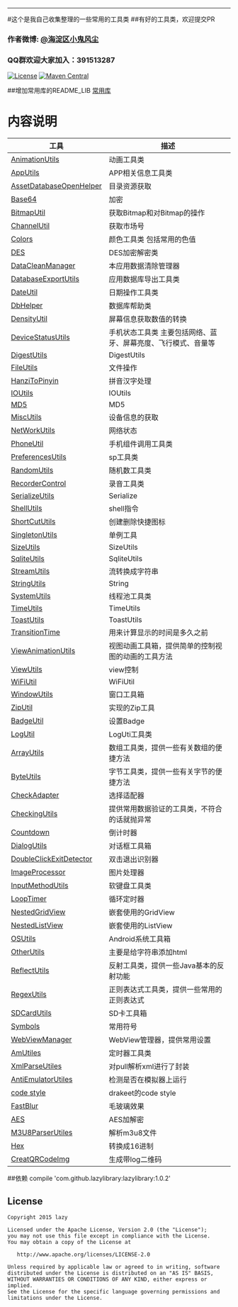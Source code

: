 
-------------
#这个是我自己收集整理的一些常用的工具类
##有好的工具类，欢迎提交PR
### 作者微博: [@海淀区小鬼风尘](http://weibo.com/2675061813/profile?topnav=1&wvr=6)
###  QQ群欢迎大家加入：391513287


[![License](https://img.shields.io/badge/license-Apache%202-green.svg)](https://www.apache.org/licenses/LICENSE-2.0)
[![Maven Central](https://img.shields.io/bintray/v/gcssloop/maven/sutil.svg)](https://bintray.com/gcssloop/maven/sutil/view)

##增加常用库的README_LIB
[常用库](https://github.com/l123456789jy/Lazy/blob/master/USER_LIB_README.md)

# 内容说明
 工具 | 描述
 ---  | ---
 [AnimationUtils](https://github.com/l123456789jy/Lazy/blob/master/lazylibrary/src/main/java/com/github/lazylibrary/util/AnimationUtils.java)| 动画工具类
 [AppUtils](https://github.com/l123456789jy/Lazy/blob/master/lazylibrary/src/main/java/com/github/lazylibrary/util/AppUtils.java)| APP相关信息工具类
 [AssetDatabaseOpenHelper](https://github.com/l123456789jy/Lazy/blob/master/lazylibrary/src/main/java/com/github/lazylibrary/util/AssetDatabaseOpenHelper.java)| 目录资源获取
 [Base64](https://github.com/l123456789jy/Lazy/blob/master/lazylibrary/src/main/java/com/github/lazylibrary/util/Base64.java)| 加密
 [BitmapUtil](https://github.com/l123456789jy/Lazy/blob/master/lazylibrary/src/main/java/com/github/lazylibrary/util/BitmapUtil.java)| 获取Bitmap和对Bitmap的操作
  [ChannelUtil](https://github.com/l123456789jy/Lazy/blob/master/lazylibrary/src/main/java/com/github/lazylibrary/util/ChannelUtil.java)| 获取市场号
  [Colors](https://github.com/l123456789jy/Lazy/blob/master/lazylibrary/src/main/java/com/github/lazylibrary/util/Colors.java)| 颜色工具类 包括常用的色值
  [DES](https://github.com/l123456789jy/Lazy/blob/master/lazylibrary/src/main/java/com/github/lazylibrary/util/DES.java)| DES加密解密类
  [DataCleanManager](https://github.com/l123456789jy/Lazy/blob/master/lazylibrary/src/main/java/com/github/lazylibrary/util/DataCleanManager.java)| 本应用数据清除管理器
  [DatabaseExportUtils](https://github.com/l123456789jy/Lazy/blob/master/lazylibrary/src/main/java/com/github/lazylibrary/util/DatabaseExportUtils.java)| 应用数据库导出工具类
  [DateUtil](https://github.com/l123456789jy/Lazy/blob/master/lazylibrary/src/main/java/com/github/lazylibrary/util/DateUtil.java)| 日期操作工具类
  [DbHelper](https://github.com/l123456789jy/Lazy/blob/master/lazylibrary/src/main/java/com/github/lazylibrary/util/DbHelper.java)| 数据库帮助类
  [DensityUtil](https://github.com/l123456789jy/Lazy/blob/master/lazylibrary/src/main/java/com/github/lazylibrary/util/DensityUtil.java)| 屏幕信息获取数值的转换
  [DeviceStatusUtils](https://github.com/l123456789jy/Lazy/blob/master/lazylibrary/src/main/java/com/github/lazylibrary/util/DeviceStatusUtils.java)| 手机状态工具类 主要包括网络、蓝牙、屏幕亮度、飞行模式、音量等
  [DigestUtils](https://github.com/l123456789jy/Lazy/blob/master/lazylibrary/src/main/java/com/github/lazylibrary/util/DigestUtils.java)| DigestUtils
  [FileUtils](https://github.com/l123456789jy/Lazy/blob/master/lazylibrary/src/main/java/com/github/lazylibrary/util/FileUtils.java)| 文件操作
  [HanziToPinyin](https://github.com/l123456789jy/Lazy/blob/master/lazylibrary/src/main/java/com/github/lazylibrary/util/HanziToPinyin.java)| 拼音汉字处理
  [IOUtils](https://github.com/l123456789jy/Lazy/blob/master/lazylibrary/src/main/java/com/github/lazylibrary/util/IOUtils.java)| IOUtils
  [MD5](https://github.com/l123456789jy/Lazy/blob/master/lazylibrary/src/main/java/com/github/lazylibrary/util/MD5.java)| MD5
  [MiscUtils](https://github.com/l123456789jy/Lazy/blob/master/lazylibrary/src/main/java/com/github/lazylibrary/util/MiscUtils.java)| 设备信息的获取
  [NetWorkUtils](https://github.com/l123456789jy/Lazy/blob/master/lazylibrary/src/main/java/com/github/lazylibrary/util/NetWorkUtils.java)| 网络状态
  [PhoneUtil](https://github.com/l123456789jy/Lazy/blob/master/lazylibrary/src/main/java/com/github/lazylibrary/util/PhoneUtil.java)| 手机组件调用工具类
  [PreferencesUtils](https://github.com/l123456789jy/Lazy/blob/master/lazylibrary/src/main/java/com/github/lazylibrary/util/PreferencesUtils.java)| sp工具类
  [RandomUtils](https://github.com/l123456789jy/Lazy/blob/master/lazylibrary/src/main/java/com/github/lazylibrary/util/RandomUtils.java)| 随机数工具类
  [RecorderControl](https://github.com/l123456789jy/Lazy/blob/master/lazylibrary/src/main/java/com/github/lazylibrary/util/RecorderControl.java)| 录音工具类
  [SerializeUtils](https://github.com/l123456789jy/Lazy/blob/master/lazylibrary/src/main/java/com/github/lazylibrary/util/SerializeUtils.java)| Serialize
  [ShellUtils](https://github.com/l123456789jy/Lazy/blob/master/lazylibrary/src/main/java/com/github/lazylibrary/util/ShellUtils.java)| shell指令
  [ShortCutUtils](https://github.com/l123456789jy/Lazy/blob/master/lazylibrary/src/main/java/com/github/lazylibrary/util/ShortCutUtils.java)| 创建删除快捷图标
 [SingletonUtils](https://github.com/l123456789jy/Lazy/blob/master/lazylibrary/src/main/java/com/github/lazylibrary/util/SingletonUtils.java)| 单例工具
 [SizeUtils](https://github.com/l123456789jy/Lazy/blob/master/lazylibrary/src/main/java/com/github/lazylibrary/util/SizeUtils.java)| SizeUtils
 [SqliteUtils](https://github.com/l123456789jy/Lazy/blob/master/lazylibrary/src/main/java/com/github/lazylibrary/util/SqliteUtils.java)| SqliteUtils
 [StreamUtils](https://github.com/l123456789jy/Lazy/blob/master/lazylibrary/src/main/java/com/github/lazylibrary/util/StreamUtils.java)| 流转换成字符串
 [StringUtils](https://github.com/l123456789jy/Lazy/blob/master/lazylibrary/src/main/java/com/github/lazylibrary/util/StringUtils.java)| String
 [SystemUtils](https://github.com/l123456789jy/Lazy/blob/master/lazylibrary/src/main/java/com/github/lazylibrary/util/SystemUtils.java)| 线程池工具类
 [TimeUtils](https://github.com/l123456789jy/Lazy/blob/master/lazylibrary/src/main/java/com/github/lazylibrary/util/TimeUtils.java)| TimeUtils
 [ToastUtils](https://github.com/l123456789jy/Lazy/blob/master/lazylibrary/src/main/java/com/github/lazylibrary/util/ToastUtils.java)| ToastUtils
 [TransitionTime](https://github.com/l123456789jy/Lazy/blob/master/lazylibrary/src/main/java/com/github/lazylibrary/util/TransitionTime.java)|用来计算显示的时间是多久之前
 [ViewAnimationUtils](https://github.com/l123456789jy/Lazy/blob/master/lazylibrary/src/main/java/com/github/lazylibrary/util/ViewAnimationUtils.java)|视图动画工具箱，提供简单的控制视图的动画的工具方法
 [ViewUtils](https://github.com/l123456789jy/Lazy/blob/master/lazylibrary/src/main/java/com/github/lazylibrary/util/ViewUtils.java)|view控制
 [WiFiUtil](https://github.com/l123456789jy/Lazy/blob/master/lazylibrary/src/main/java/com/github/lazylibrary/util/WiFiUtil.java)|WiFiUtil
 [WindowUtils](https://github.com/l123456789jy/Lazy/blob/master/lazylibrary/src/main/java/com/github/lazylibrary/util/WindowUtils.java)|窗口工具箱
 [ZipUtil](https://github.com/l123456789jy/Lazy/blob/master/lazylibrary/src/main/java/com/github/lazylibrary/util/ZipUtil.java)|实现的Zip工具
 [BadgeUtil](https://github.com/l123456789jy/Lazy/blob/master/lazylibrary/src/main/java/com/github/lazylibrary/util/BadgeUtil.java)|设置Badge
 [LogUtil](https://github.com/l123456789jy/Lazy/blob/master/lazylibrary/src/main/java/com/github/lazylibrary/util/LogUtil.java)|LogUti工具类
 [ArrayUtils](https://github.com/l123456789jy/Lazy/blob/master/lazylibrary/src/main/java/com/github/lazylibrary/util/ArrayUtils.java)|数组工具类，提供一些有关数组的便捷方法
 [ByteUtils](https://github.com/l123456789jy/Lazy/blob/master/lazylibrary/src/main/java/com/github/lazylibrary/util/ByteUtils.java)|字节工具类，提供一些有关字节的便捷方法
 [CheckAdapter](https://github.com/l123456789jy/Lazy/blob/master/lazylibrary/src/main/java/com/github/lazylibrary/util/CheckAdapter.java)|选择适配器
[CheckingUtils](https://github.com/l123456789jy/Lazy/blob/master/lazylibrary/src/main/java/com/github/lazylibrary/util/CheckingUtils.java)|提供常用数据验证的工具类，不符合的话就抛异常
[Countdown](https://github.com/l123456789jy/Lazy/blob/master/lazylibrary/src/main/java/com/github/lazylibrary/util/Countdown.java)|倒计时器
[DialogUtils](https://github.com/l123456789jy/Lazy/blob/master/lazylibrary/src/main/java/com/github/lazylibrary/util/DialogUtils.java)|对话框工具箱
[DoubleClickExitDetector](https://github.com/l123456789jy/Lazy/blob/master/lazylibrary/src/main/java/com/github/lazylibrary/util/DoubleClickExitDetector.java)|双击退出识别器
[ImageProcessor](https://github.com/l123456789jy/Lazy/blob/master/lazylibrary/src/main/java/com/github/lazylibrary/util/ImageProcessor.java)|图片处理器
[InputMethodUtils](https://github.com/l123456789jy/Lazy/blob/master/lazylibrary/src/main/java/com/github/lazylibrary/util/InputMethodUtils.java)|软键盘工具类
[LoopTimer](https://github.com/l123456789jy/Lazy/blob/master/lazylibrary/src/main/java/com/github/lazylibrary/util/LoopTimer.java)|循环定时器
[NestedGridView](https://github.com/l123456789jy/Lazy/blob/master/lazylibrary/src/main/java/com/github/lazylibrary/util/NestedGridView.java)|嵌套使用的GridView
[NestedListView](https://github.com/l123456789jy/Lazy/blob/master/lazylibrary/src/main/java/com/github/lazylibrary/util/NestedListView.java)|嵌套使用的ListView
[OSUtils](https://github.com/l123456789jy/Lazy/blob/master/lazylibrary/src/main/java/com/github/lazylibrary/util/OSUtils.java)|Android系统工具箱
[OtherUtils](https://github.com/l123456789jy/Lazy/blob/master/lazylibrary/src/main/java/com/github/lazylibrary/util/OtherUtils.java)|主要是给字符串添加html
[ReflectUtils](https://github.com/l123456789jy/Lazy/blob/master/lazylibrary/src/main/java/com/github/lazylibrary/util/ReflectUtils.java)|反射工具类，提供一些Java基本的反射功能
[RegexUtils](https://github.com/l123456789jy/Lazy/blob/master/lazylibrary/src/main/java/com/github/lazylibrary/util/RegexUtils.java)|正则表达式工具类，提供一些常用的正则表达式
[SDCardUtils](https://github.com/l123456789jy/Lazy/blob/master/lazylibrary/src/main/java/com/github/lazylibrary/util/SDCardUtils.java)|SD卡工具箱
[Symbols](https://github.com/l123456789jy/Lazy/blob/master/lazylibrary/src/main/java/com/github/lazylibrary/util/Symbols.java)|常用符号
[WebViewManager](https://github.com/l123456789jy/Lazy/blob/master/lazylibrary/src/main/java/com/github/lazylibrary/util/WebViewManager.java)|WebView管理器，提供常用设置
[AmUtiles](https://github.com/l123456789jy/Lazy/blob/master/lazylibrary/src/main/java/com/github/lazylibrary/util/AmUtiles.java)|定时器工具类
[XmlParseUtiles](https://github.com/l123456789jy/Lazy/blob/master/lazylibrary/src/main/java/com/github/lazylibrary/util/XmlParseUtiles.java)|对pull解析xml进行了封装
[AntiEmulatorUtiles](https://github.com/l123456789jy/Lazy/blob/master/lazylibrary/src/main/java/com/github/lazylibrary/util/AntiEmulatorUtiles.java)|检测是否在模拟器上运行
[code style](https://github.com/l123456789jy/Lazy/tree/master/lazylibrary/src/file)|drakeet的code style
[FastBlur](https://github.com/l123456789jy/Lazy/blob/master/lazylibrary/src/main/java/com/github/lazylibrary/util/FastBlur.java)|毛玻璃效果
[AES](https://github.com/l123456789jy/Lazy/blob/master/lazylibrary/src/main/java/com/github/lazylibrary/util/AES.java)|AES加解密
[M3U8ParserUtiles](https://github.com/l123456789jy/Lazy/blob/master/lazylibrary/src/main/java/com/github/lazylibrary/util/M3U8ParserUtiles.java)|解析m3u8文件
[Hex](https://github.com/l123456789jy/Lazy/blob/master/lazylibrary/src/main/java/com/github/lazylibrary/util/Hex.java)|转换成16进制
[CreatQRCodeImg](https://github.com/l123456789jy/Lazy/blob/master/lazylibrary/src/main/java/com/github/lazylibrary/util/CreatQRCodeImg.java)|生成带log二维码

##依赖
          compile 'com.github.lazylibrary:lazylibrary:1.0.2'


## License

    Copyright 2015 lazy

    Licensed under the Apache License, Version 2.0 (the "License");
    you may not use this file except in compliance with the License.
    You may obtain a copy of the License at

       http://www.apache.org/licenses/LICENSE-2.0

    Unless required by applicable law or agreed to in writing, software
    distributed under the License is distributed on an "AS IS" BASIS,
    WITHOUT WARRANTIES OR CONDITIONS OF ANY KIND, either express or implied.
    See the License for the specific language governing permissions and
    limitations under the License.

